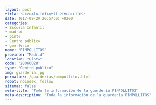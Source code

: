 ```yaml
---
layout: post
title: "Escuela Infantil PIMPOLLITOS"
date: 2017-09-20 20:57:05 +0200
categories:
- Escuela Infantil
- madrid
- pinto
- Centro público
- guarderia
name: "PIMPOLLITOS"
province: "Madrid"
location: "Pinto"
code: "28066028"
type: "Centro público"
img: guarderia.jpg
permalink: /guarderias/pimpollitos.html
robot: noindex, follow
sitemap: false
meta-title: "Toda la información de la guardería PIMPOLLITOS"
meta-description: "Toda la información de la guardería PIMPOLLITOS"
---
```

